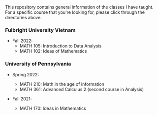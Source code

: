 This repository contains general information of the classes I have taught.
For a specific course that you're looking for, please click through the directories above.

### Fulbright University Vietnam
- Fall 2022:
    - MATH 105: Introduction to Data Analysis
    - MATH 102: Ideas of Mathematics


### University of Pennsylvania

- Spring 2022:
    - MATH 210: Math in the age of information
    - MATH 361: Advanced Calculus 2 (second course in Analysis)

- Fall 2021: 
    - MATH 170: Ideas in Mathematics
